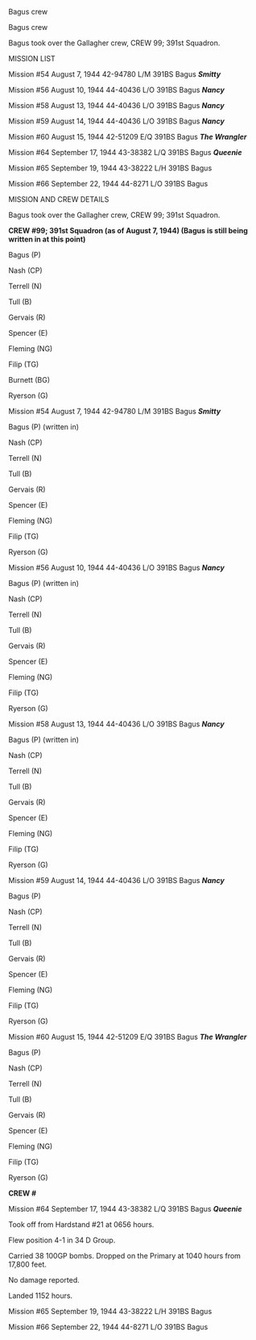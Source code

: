 





Bagus crew






 




Bagus crew

Bagus took over the Gallagher crew, CREW 99; 391st Squadron.

MISSION LIST

Mission #54 August 7, 1944 42-94780 L/M 391BS Bagus ***Smitty***

Mission #56 August 10, 1944 44-40436 L/O 391BS Bagus ***Nancy***

Mission #58 August 13, 1944 44-40436 L/O 391BS Bagus ***Nancy***

Mission #59 August 14, 1944 44-40436 L/O 391BS Bagus ***Nancy***

Mission #60 August 15, 1944 42-51209 E/Q 391BS Bagus ***The
Wrangler***

Mission #64 September 17, 1944 43-38382 L/Q 391BS Bagus ***Queenie***

Mission #65 September 19, 1944 43-38222 L/H 391BS Bagus

Mission #66 September 22, 1944 44-8271 L/O 391BS Bagus

MISSION AND CREW DETAILS

Bagus took over the Gallagher crew, CREW 99; 391st Squadron.

**CREW #99; 391st Squadron (as of August 7, 1944\) (Bagus is
still being written in at this point)**

Bagus (P)

Nash (CP)

Terrell (N)

Tull (B)

Gervais (R)

Spencer (E)

Fleming (NG)

Filip (TG)

Burnett (BG)

Ryerson (G)

Mission #54 August 7, 1944 42-94780 L/M 391BS Bagus ***Smitty***

Bagus (P) (written in)

Nash (CP)

Terrell (N)

Tull (B)

Gervais (R)

Spencer (E)

Fleming (NG)

Filip (TG)

Ryerson (G)

Mission #56 August 10, 1944 44-40436 L/O 391BS Bagus ***Nancy***

Bagus (P) (written in)

Nash (CP)

Terrell (N)

Tull (B)

Gervais (R)

Spencer (E)

Fleming (NG)

Filip (TG)

Ryerson (G)

Mission #58 August 13, 1944 44-40436 L/O 391BS Bagus ***Nancy***

Bagus (P) (written in)

Nash (CP)

Terrell (N)

Tull (B)

Gervais (R)

Spencer (E)

Fleming (NG)

Filip (TG)

Ryerson (G)

Mission #59 August 14, 1944 44-40436 L/O 391BS Bagus ***Nancy***

Bagus (P)

Nash (CP)

Terrell (N)

Tull (B)

Gervais (R)

Spencer (E)

Fleming (NG)

Filip (TG)

Ryerson (G)

Mission #60 August 15, 1944 42-51209 E/Q 391BS Bagus ***The
Wrangler***

Bagus (P)

Nash (CP)

Terrell (N)

Tull (B)

Gervais (R)

Spencer (E)

Fleming (NG)

Filip (TG)

Ryerson (G)

**CREW \#**

Mission #64 September 17, 1944 43-38382 L/Q 391BS Bagus ***Queenie***

Took off from Hardstand #21 at 0656 hours.

Flew position 4-1 in 34 D Group.

Carried 38 100GP bombs. Dropped on the Primary at 1040 hours
from 17,800 feet.

No damage reported.

Landed 1152 hours.

Mission #65 September 19, 1944 43-38222 L/H 391BS Bagus

Mission #66 September 22, 1944 44-8271 L/O 391BS Bagus




